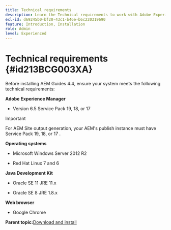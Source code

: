```yaml
---
title: Technical requirements
description: Learn the Technical requirements to work with Adobe Experience Manager Guides
exl-id: d69245b0-bf20-43c1-b46e-b6c220319690
feature: Introduction, Installation
role: Admin
level: Experienced
---
```

# Technical requirements {#id213BCG003XA}

Before installing AEM Guides 4.4, ensure your system meets the following technical requirements:

**Adobe Experience Manager**

-   Version 6.5 Service Pack 19, 18, or 17 

>[!IMPORTANT]
>
> For AEM Site output generation, your AEM's publish instance must have Service Pack 19, 18, or 17 .

**Operating systems**

-   Microsoft Windows Server 2012 R2

-   Red Hat Linux 7 and 6


**Java Development Kit**

-   Oracle SE 11 JRE 11.x

-   Oracle SE 8 JRE 1.8.x


**Web browser**

-   Google Chrome


**Parent topic:**[Download and install](download-install.md)
